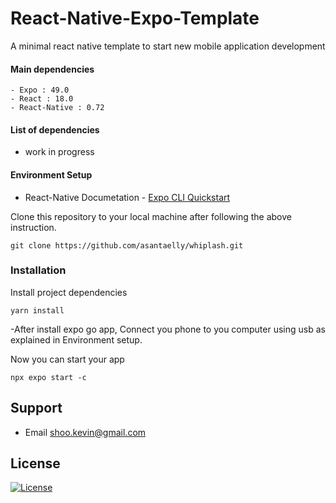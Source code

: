 # React-Native-Expo-Template

A minimal react native template to start new mobile application development

#### Main dependencies

    - Expo : 49.0
    - React : 18.0
    - React-Native : 0.72

#### List of dependencies

- work in progress

####  Environment Setup

- React-Native Documetation - [Expo CLI Quickstart](https://reactnative.dev/docs/environment-setup)


Clone this repository to your local machine after following the above instruction.

```
git clone https://github.com/asantaelly/whiplash.git
```

### Installation

Install project dependencies

```
yarn install
```

 -After install expo go app, Connect you phone to you computer using usb as explained in Environment setup.
 
 Now you can start your app
 ```
 npx expo start -c
 ```

## Support

- Email shoo.kevin@gmail.com

## License

[![License](http://img.shields.io/:license-mit-blue.svg?style=flat-square)](http://badges.mit-license.org) 

